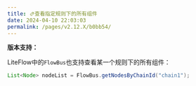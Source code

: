 ```yaml
---
title: 🫔查看指定规则下的所有组件
date: 2024-04-10 22:03:03
permalink: /pages/v2.12.X/b0bb54/
---
```


**版本支持：**<Badge text="v2.12.0+" vertical="middle"/>

LiteFlow中的`FlowBus`也支持查看某一个规则下的所有组件：

```java
List<Node> nodeList = FlowBus.getNodesByChainId("chain1");
```